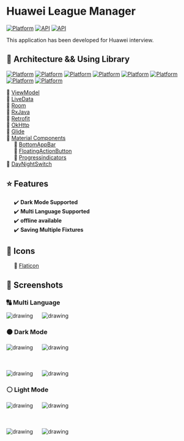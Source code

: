 # Huawei League Manager

[![Platform](https://img.shields.io/badge/Platform-Android-yellow.svg)](https://www.android.com)
[![API](https://img.shields.io/badge/API-21%2B-brightgreen.svg?style=flat)](https://android-arsenal.com/api?level=21)
[![API](https://img.shields.io/badge/Download-apk-red.svg?style=flat)]()

This application has been developed for Huawei interview.

## 🔧 Architecture && Using Library

[![Platform](https://img.shields.io/badge/MVVM-7C616C.svg)](https://developer.android.com/jetpack/guide)
[![Platform](https://img.shields.io/badge/ViewModel-3066BE.svg)](https://developer.android.com/topic/libraries/architecture/viewmodel)
[![Platform](https://img.shields.io/badge/LiveData-8884FF.svg)](https://developer.android.com/topic/libraries/architecture/livedata)
[![Platform](https://img.shields.io/badge/RxJava-6D2E46.svg)](https://github.com/ReactiveX/RxJava)
[![Platform](https://img.shields.io/badge/Room-DACC3E.svg)](https://developer.android.com/training/data-storage/room)
[![Platform](https://img.shields.io/badge/Refrofit-E4572E.svg)](https://square.github.io/retrofit)
[![Platform](https://img.shields.io/badge/ViewBinding-E4B4C2.svg)](https://developer.android.com/topic/libraries/view-binding)
[![Platform](https://img.shields.io/badge/MaterialDesing-7D1538.svg)](https://material.io/components)

🔹   [ViewModel](https://developer.android.com/topic/libraries/architecture/viewmodel) <br>
🔹   [LiveData](https://developer.android.com/topic/libraries/architecture/livedata) <br>
🔹   [Room](https://developer.android.com/training/data-storage/room) <br>
🔹   [RxJava](https://github.com/ReactiveX/RxJava) <br>
🔹   [Retrofit](https://square.github.io/retrofit/) <br>
🔹   [OkHttp](https://square.github.io/okhttp/) <br>
🔹   [Glide](https://github.com/bumptech/glide) <br>
🔹   [Material Components](https://material.io/components) <br>
&nbsp;&nbsp;&nbsp;&nbsp; 🔸   [BottomAppBar](https://material.io/components/app-bars-bottom) <br>
&nbsp;&nbsp;&nbsp;&nbsp; 🔸   [FloatingActionButton](https://material.io/components/buttons-floating-action-button) <br>
&nbsp;&nbsp;&nbsp;&nbsp; 🔸   [Progressindicators](https://material.io/components/progress-indicators) <br>
🔹   [DayNightSwitch](https://github.com/Mahfa/DayNightSwitch)

## ⭐️ Features
&nbsp;&nbsp;&nbsp;&nbsp; ✔️ <b>Dark Mode Supported</b><br>
&nbsp;&nbsp;&nbsp;&nbsp; ✔️ <b>Multi Language Supported</b><br>
&nbsp;&nbsp;&nbsp;&nbsp; ✔️ <b>offline available</b><br>
&nbsp;&nbsp;&nbsp;&nbsp; ✔️ <b>Saving Multiple Fixtures</b><br>

## 💠 Icons
&nbsp;&nbsp;&nbsp;&nbsp; 💯  [Flaticon](https://www.flaticon.com)

## 📱 Screenshots


### 🔠 Multi Language

<img src="https://github.com/ahmetgezici/HuaweiLeagueManager/blob/master/Screenshots/HomePage-LightMode-Turkish.png" alt="drawing" width="%50"/>
&nbsp;&nbsp;&nbsp;&nbsp;
<img src="https://github.com/ahmetgezici/HuaweiLeagueManager/blob/master/Screenshots/HomePage-LightMode.png" alt="drawing" width="%50"/>


### ⚫ Dark Mode

<img src="https://github.com/ahmetgezici/HuaweiLeagueManager/blob/master/Screenshots/HomePage-DarkMode.png" alt="drawing" width="%50"/>
&nbsp;&nbsp;&nbsp;&nbsp;
<img src="https://github.com/ahmetgezici/HuaweiLeagueManager/blob/master/Screenshots/TeamsPage-DarkMode.png" alt="drawing" width="%50"/>
<br><br><br><br>
<img src="https://github.com/ahmetgezici/HuaweiLeagueManager/blob/master/Screenshots/CreateFixturePage-DarkMode.png" alt="drawing" width="%50"/>
&nbsp;&nbsp;&nbsp;&nbsp;
<img src="https://github.com/ahmetgezici/HuaweiLeagueManager/blob/master/Screenshots/FixturePage-DarkMode.png" alt="drawing" width="%50"/>


### ⚪ Light Mode

<img src="https://github.com/ahmetgezici/HuaweiLeagueManager/blob/master/Screenshots/HomePage-LightMode.png" alt="drawing" width="%50"/>
&nbsp;&nbsp;&nbsp;&nbsp;
<img src="https://github.com/ahmetgezici/HuaweiLeagueManager/blob/master/Screenshots/TeamsPage-LightMode.png" alt="drawing" width="%50"/>
<br><br><br><br>
<img src="https://github.com/ahmetgezici/HuaweiLeagueManager/blob/master/Screenshots/CreateFixturePage-LightMode.png" alt="drawing" width="%50"/>
&nbsp;&nbsp;&nbsp;&nbsp;
<img src="https://github.com/ahmetgezici/HuaweiLeagueManager/blob/master/Screenshots/FixturePage-LightMode.png" alt="drawing" width="%50"/>
